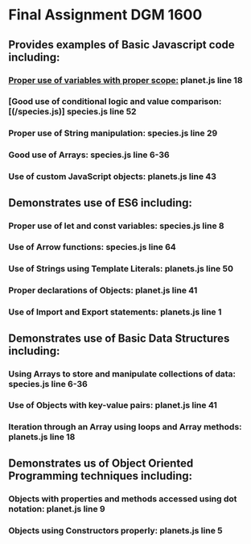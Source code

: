 # Final Assignment DGM 1600
## Provides examples of Basic Javascript code including:
### [Proper use of variables with proper scope:](/planets.js) **planet.js line 18**                     
### [Good use of conditional logic and value comparison:[(/species.js)] **species.js line 52**                  
### Proper use of String manipulation: **species.js line 29**                                   
### Good use of Arrays: **species.js line 6-36**                                                
### Use of custom JavaScript objects: **planets.js line 43**
## Demonstrates use of ES6 including:
### Proper use of let and const variables: **species.js line 8**                                
### Use of Arrow functions: **species.js line 64**                                              
### Use of Strings using Template Literals: **planets.js line 50**                              
### Proper declarations of Objects: **planet.js line 41**
### Use of Import and Export statements: **planets.js line 1**                                  
## Demonstrates use of Basic Data Structures including:
### Using Arrays to store and manipulate collections of data: **species.js line 6-36**          
### Use of Objects with key-value pairs: **planet.js line 41**
### Iteration through an Array using loops and Array methods: **planets.js line 18**            
## Demonstrates us of Object Oriented Programming techniques including:
### Objects with properties and methods accessed using dot notation: **planet.js line 9**
### Objects using Constructors properly: **planets.js line 5**
